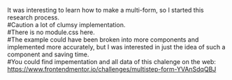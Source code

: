 It was interesting to learn how to make a multi-form, so I started this research process.\
#Caution a lot of clumsy implementation.\
#There is no module.css here.\
#The example could have been broken into more components and implemented more accurately, but I was interested in just the idea of such a component and saving time.\
#You could find impementation and all data of this chalenge on the web: https://www.frontendmentor.io/challenges/multistep-form-YVAnSdqQBJ

